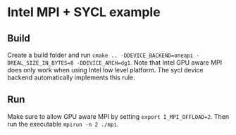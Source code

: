 # Intel MPI + SYCL example

## Build
Create a build folder and run `cmake .. -DDEVICE_BACKEND=oneapi -DREAL_SIZE_IN_BYTES=8 -DDEVICE_ARCH=dg1`.
Note that Intel GPU aware MPI does only work when using Intel low level platform. 
The sycl device backend automatically implements this rule.

## Run
Make sure to allow GPU aware MPI by setting `export I_MPI_OFFLOAD=2`.
Then run the executable `mpirun -n 2 ./mpi`.